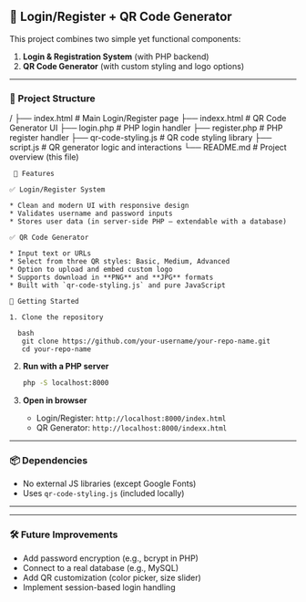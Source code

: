 
## 🔐 Login/Register + QR Code Generator

This project combines two simple yet functional components:

1. **Login & Registration System** (with PHP backend)
2. **QR Code Generator** (with custom styling and logo options)

---

### 📁 Project Structure


/
├── index.html             # Main Login/Register page
├── indexx.html            # QR Code Generator UI
├── login.php              # PHP login handler
├── register.php           # PHP register handler
├── qr-code-styling.js     # QR code styling library
├── script.js              # QR generator logic and interactions
└── README.md              # Project overview (this file)
```
 🔧 Features

✅ Login/Register System

* Clean and modern UI with responsive design
* Validates username and password inputs
* Stores user data (in server-side PHP — extendable with a database)

✅ QR Code Generator

* Input text or URLs
* Select from three QR styles: Basic, Medium, Advanced
* Option to upload and embed custom logo
* Supports download in **PNG** and **JPG** formats
* Built with `qr-code-styling.js` and pure JavaScript

🚀 Getting Started

1. Clone the repository

  bash
   git clone https://github.com/your-username/your-repo-name.git
   cd your-repo-name
   ```

2. **Run with a PHP server**

   ```bash
   php -S localhost:8000
   ```

3. **Open in browser**

   * Login/Register: `http://localhost:8000/index.html`
   * QR Generator: `http://localhost:8000/indexx.html`

---

### 📦 Dependencies

* No external JS libraries (except Google Fonts)
* Uses `qr-code-styling.js` (included locally)

---


---

### 🛠 Future Improvements

* Add password encryption (e.g., bcrypt in PHP)
* Connect to a real database (e.g., MySQL)
* Add QR customization (color picker, size slider)
* Implement session-based login handling

